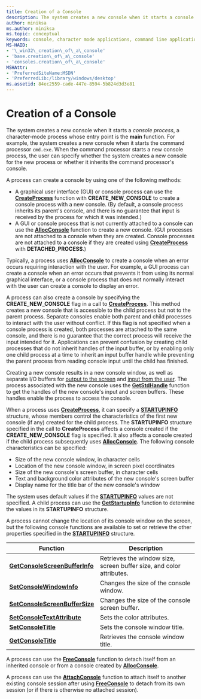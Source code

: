 ```yaml
---
title: Creation of a Console
description: The system creates a new console when it starts a console process, a character-mode process whose entry point is the main function.
author: miniksa
ms.author: miniksa
ms.topic: conceptual
keywords: console, character mode applications, command line applications, terminal applications, console api
MS-HAID:
- '\_win32\_creation\_of\_a\_console'
- 'base.creation\_of\_a\_console'
- 'consoles.creation\_of\_a\_console'
MSHAttr:
- 'PreferredSiteName:MSDN'
- 'PreferredLib:/library/windows/desktop'
ms.assetid: 84ec2559-cade-447e-8594-5b824d3d3e81
---
```


# Creation of a Console

The system creates a new console when it starts a *console process*, a character-mode process whose entry point is the **main** function. For example, the system creates a new console when it starts the command processor `cmd.exe`. When the command processor starts a new console process, the user can specify whether the system creates a new console for the new process or whether it inherits the command processor's console.

A process can create a console by using one of the following methods:

- A graphical user interface (GUI) or console process can use the [**CreateProcess**](/windows/win32/api/processthreadsapi/nf-processthreadsapi-createprocessa) function with **CREATE\_NEW\_CONSOLE** to create a console process with a new console. (By default, a console process inherits its parent's console, and there is no guarantee that input is received by the process for which it was intended.)
- A GUI or console process that is not currently attached to a console can use the [**AllocConsole**](allocconsole.md) function to create a new console. (GUI processes are not attached to a console when they are created. Console processes are not attached to a console if they are created using [**CreateProcess**](/windows/win32/api/processthreadsapi/nf-processthreadsapi-createprocessa) with **DETACHED\_PROCESS**.)

Typically, a process uses [**AllocConsole**](allocconsole.md) to create a console when an error occurs requiring interaction with the user. For example, a GUI process can create a console when an error occurs that prevents it from using its normal graphical interface, or a console process that does not normally interact with the user can create a console to display an error.

A process can also create a console by specifying the **CREATE\_NEW\_CONSOLE** flag in a call to [**CreateProcess**](/windows/win32/api/processthreadsapi/nf-processthreadsapi-createprocessa). This method creates a new console that is accessible to the child process but not to the parent process. Separate consoles enable both parent and child processes to interact with the user without conflict. If this flag is not specified when a console process is created, both processes are attached to the same console, and there is no guarantee that the correct process will receive the input intended for it. Applications can prevent confusion by creating child processes that do not inherit handles of the input buffer, or by enabling only one child process at a time to inherit an input buffer handle while preventing the parent process from reading console input until the child has finished.

Creating a new console results in a new console window, as well as separate I/O buffers for [output to the screen](console-screen-buffers.md) and [input from the user](console-input-buffer.md). The process associated with the new console uses the [**GetStdHandle**](getstdhandle.md) function to get the handles of the new console's input and screen buffers. These handles enable the process to access the console.

When a process uses [**CreateProcess**](/windows/win32/api/processthreadsapi/nf-processthreadsapi-createprocessa), it can specify a [**STARTUPINFO**](/windows/win32/api/processthreadsapi/ns-processthreadsapi-startupinfoa) structure, whose members control the characteristics of the first new console (if any) created for the child process. The **STARTUPINFO** structure specified in the call to **CreateProcess** affects a console created if the **CREATE\_NEW\_CONSOLE** flag is specified. It also affects a console created if the child process subsequently uses [**AllocConsole**](allocconsole.md). The following console characteristics can be specified:

- Size of the new console window, in character cells
- Location of the new console window, in screen pixel coordinates
- Size of the new console's screen buffer, in character cells
- Text and background color attributes of the new console's screen buffer
- Display name for the title bar of the new console's window

The system uses default values if the [**STARTUPINFO**](/windows/win32/api/processthreadsapi/ns-processthreadsapi-startupinfoa) values are not specified. A child process can use the [**GetStartupInfo**](/windows/win32/api/processthreadsapi/nf-processthreadsapi-getstartupinfow) function to determine the values in its **STARTUPINFO** structure.

A process cannot change the location of its console window on the screen, but the following console functions are available to set or retrieve the other properties specified in the [**STARTUPINFO**](/windows/win32/api/processthreadsapi/ns-processthreadsapi-startupinfoa) structure.

| Function | Description |
|-|-|
| [**GetConsoleScreenBufferInfo**](getconsolescreenbufferinfo.md) | Retrieves the window size, screen buffer size, and color attributes. |
| [**SetConsoleWindowInfo**](setconsolewindowinfo.md)  | Changes the size of the console window.  |
| [**SetConsoleScreenBufferSize**](setconsolescreenbuffersize.md) | Changes the size of the console screen buffer. |
| [**SetConsoleTextAttribute**](setconsoletextattribute.md) | Sets the color attributes.  |
| [**SetConsoleTitle**](setconsoletitle.md)  | Sets the console window title. |
| [**GetConsoleTitle**](getconsoletitle.md)  | Retrieves the console window title.  |

A process can use the [**FreeConsole**](freeconsole.md) function to detach itself from an inherited console or from a console created by [**AllocConsole**](allocconsole.md).

A process can use the [**AttachConsole**](attachconsole.md) function to attach itself to another existing console session after using [**FreeConsole**](freeconsole.md) to detach from its own session (or if there is otherwise no attached session).
